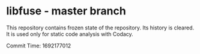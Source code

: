 # libfuse - master branch

This repository contains frozen state of the repository.
Its history is cleared. It is used only for static code
analysis with Codacy.

Commit Time: 1692177012